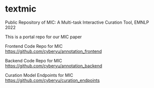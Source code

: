 # textmic
Public Repository of MIC: A Multi-task Interactive Curation Tool, EMNLP 2022


This is a portal repo for our MIC paper

Frontend Code Repo for MIC https://github.com/cyberyu/annotation_frontend

Backend Code Repo for MIC https://github.com/cyberyu/annotation_backend

Curation Model Endpoints for MIC https://github.com/cyberyu/curation_endpoints
